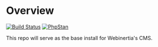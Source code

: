 # Overview

[![Build Status](https://github.com/webinertia/webinertia-mvc/actions/workflows/continuous-integration.yml/badge.svg)](https://github.com/webinertia/webinertia-mvc/actions/workflows/continuous-integration.yml)
[![PhpStan](https://img.shields.io/badge/PHPStan-enabled-brightgreen.svg?style=flat)](https://github.com/webinertia/webinertia-mvc/actions/workflows/continuous-integration.yml)

This repo will serve as the base install for Webinertia's CMS.
